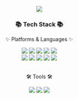 <!-- ## Hi there 👋 -->

<div align=center>
	<img src="https://capsule-render.vercel.app/api?type=waving&color=auto&height=300&section=header&text=Yosong6729%20Github&fontSize=90" />
</div>

<div align=center>
	<h3>📚 Tech Stack 📚</h3>
	<p>✨ Platforms & Languages ✨</p>
</div>
<div align=center>
  <img src="https://img.shields.io/badge/Java-ED8B00?style=for-the-badge&logo=openjdk&logoColor=white"/> <!--java -->
  <img src="https://img.shields.io/badge/HTML5-E34F26?style=for-the-badge&logo=html5&logoColor=white"/> <!-- html -->
  <img src="https://img.shields.io/badge/CSS3-1572B6?style=for-the-badge&logo=css3&logoColor=white"/> <!-- css -->
  <img src="https://img.shields.io/badge/JavaScript-F7DF1E?style=for-the-badge&logo=JavaScript&logoColor=white"/> <!-- javscript -->
  <img src="https://img.shields.io/badge/jQuery-0769AD?style=for-the-badge&logo=jquery&logoColor=white"/> <!-- jquery -->
  <br>
  <img src="https://img.shields.io/badge/Spring-6DB33F?style=for-the-badge&logo=spring&logoColor=white"/> <!-- spring -->
  <img src="https://img.shields.io/badge/Spring_Boot-6DB33F?style=for-the-badge&logo=spring-boot&logoColor=white"/> <!-- spring boot-->
  <img src="https://img.shields.io/badge/Thymeleaf-005F0F?style=for-the-badge&logo=Thymeleaf&logoColor=white"/> <!-- thymeleaf -->
  <img src="https://img.shields.io/badge/MySQL-005C84?style=for-the-badge&logo=mysql&logoColor=white"/> <!-- mysql -->
  <img src="https://img.shields.io/badge/Bootstrap-563D7C?style=for-the-badge&logo=bootstrap&logoColor=white"/> <!-- bootstrap -->
</div>
<br>
<div align=center>
	<p>🛠 Tools 🛠</p>
</div>
<div align="center" style="margin-bottom: 20px;">
  <img src="https://img.shields.io/badge/IntelliJ_IDEA-DB005B.svg?style=for-the-badge&logo=intellij-idea&logoColor=white"/> <!-- intellij -->
  <img src="https://img.shields.io/badge/GitHub-100000?style=for-the-badge&logo=github&logoColor=white"/> <!-- github -->
  <img src="https://img.shields.io/badge/GIT-E44C30?style=for-the-badge&logo=git&logoColor=white"/> <!-- git -->
  
</div>

<br/><br/> 

<!--
<div align=center>
  <img src="https://github-readme-stats.vercel.app/api/top-langs/?username=yosong6729&layout=compact">
</div>
-->
<!--
<div align="center">
  <img src="https://github-readme-stats.vercel.app/api?username=yosong6729&show_icons=true&theme=테마" alt="Anurag's GitHub stats" />
</div>
-->



<!--
**yosong6729/yosong6729** is a ✨ _special_ ✨ repository because its `README.md` (this file) appears on your GitHub profile.

Here are some ideas to get you started:

- 🔭 I’m currently working on ...
- 🌱 I’m currently learning ...
- 👯 I’m looking to collaborate on ...
- 🤔 I’m looking for help with ...
- 💬 Ask me about ...
- 📫 How to reach me: ...
- 😄 Pronouns: ...
- ⚡ Fun fact: ...
-->
